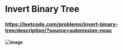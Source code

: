 # Invert Binary Tree
### https://leetcode.com/problems/invert-binary-tree/description/?source=submission-noac
#### ![image](https://github.com/user-attachments/assets/ae423afe-8b6c-4c4e-aff9-2733da34f17f)
